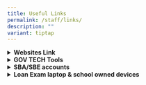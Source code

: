 ```yaml
---
title: Useful Links
permalink: /staff/links/
description: ""
variant: tiptap
---
```

<div data-type="detailGroup" class="isomer-accordion isomer-accordion-white">
<details class="isomer-details">
<summary><strong>Websites Link</strong>
</summary>
<div data-type="detailsContent" class="isomer-details-content">
<p><a href="https://intranet.moe.gov.sg" rel="noopener nofollow" target="_blank">MOE Intranet</a>
</p>
<p><a href="https://portal.mims.moe.gov.sg" rel="noopener nofollow" target="_blank">MIMS Portal</a>
</p>
<p><a href="https://idp.mims.moe.gov.sg" rel="noopener nofollow" target="_blank">ICON Email</a>
</p>
<p><a href="https://vle.learning.moe.edu.sg/login" rel="noopener nofollow" target="_blank">SLS Website</a>
</p>
<p><a href="https://www.microsoft365.com/" rel="noopener nofollow" target="_blank">Microsoft OneDrive</a>
</p>
<p><a href="https://schoolcockpit.moe.gov.sg" rel="noopener nofollow" target="_blank">School Cockpit</a>
</p>
<p><a href="https://scmobile.moe.edu.sg" rel="noopener nofollow" target="_blank">SC Mobile</a>
</p>
<p><a href="https://pg.moe.edu.sg" rel="noopener nofollow" target="_blank">Parents Gateway</a>
</p>
<p><a href="https://forms.moe.edu.sg/" rel="noopener nofollow" target="_blank">All Ears Form Builder</a>
</p>
<p><a href="https://www.opal2.moe.edu.sg" rel="noopener nofollow" target="_blank">Opal</a>
</p>
<p><a href="https://rbs.avero-tech.com/" rel="noopener nofollow" target="_blank">Resource Booking System</a>
</p>
<p><a href="https://iexams.seab.gov.sg/login" rel="noopener nofollow" target="_blank">iExams</a>
</p>
<p><a href="https://roster.diveanalytics.com" rel="noopener nofollow" target="_blank">Teacher Relief System</a>
</p>
<p><a href="https://www.hrp.gov.sg/" rel="noopener nofollow" target="_blank">HRP</a>
</p>
</div>
</details>
<details class="isomer-details">
<summary><strong>GOV TECH Tools</strong>
</summary>
<div data-type="detailsContent" class="isomer-details-content">
<p><a href="https://form.gov.sg/" rel="noopener nofollow" target="_blank">FormSG</a>
</p>
<p><a href="https://pair.gov.sg/" rel="noopener nofollow" target="_blank">Pair Chat</a>
</p>
<p><a href="https://www.transcribe.gov.sg/login" rel="noopener nofollow" target="_blank">Transcribe</a>
</p>
<p><a href="https://for.edu.sg/#/" rel="noopener nofollow" target="_blank">Shorten links and generate QR code</a>
</p>
<p></p>
</div>
</details>
<details class="isomer-details">
<summary><strong>SBA/SBE accounts</strong>
</summary>
<div data-type="detailsContent" class="isomer-details-content">
<p><a href="http://go.gov.sg/sbasbe2025" rel="noopener nofollow" target="_blank">Request for SBA/SBE</a>
</p>
</div>
</details>
<details class="isomer-details">
<summary><strong>Loan Exam laptop &amp; school owned devices</strong>
</summary>
<div data-type="detailsContent" class="isomer-details-content">
<p><a href="https://forms.moe.edu.sg/forms/eLB7xR" rel="noopener nofollow" target="_blank">Request exam laptop loan</a>
</p>
<p><a href="https://forms.moe.edu.sg/forms/vGj5Q7" rel="noopener nofollow" target="_blank">Request school-owned devices for students</a>
</p>
</div>
</details>
</div>
<p></p>